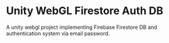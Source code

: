 # Unity WebGL Firestore Auth DB
 A unity webgl project implementing Firebase Firestore DB and authentication system via email password.
